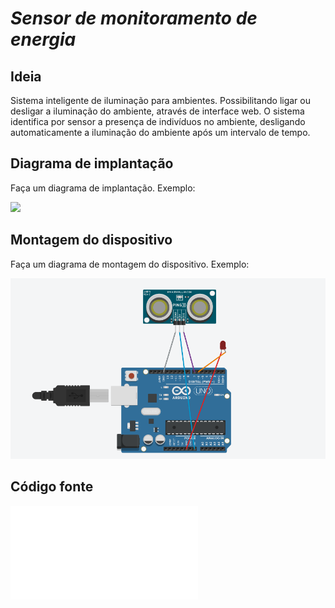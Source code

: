 # *Sensor de monitoramento de energia*

## Ideia

  Sistema inteligente de iluminação para ambientes. Possibilitando ligar ou desligar a iluminação do ambiente, através de interface web.
	O sistema identifica por sensor a presença de indivíduos no ambiente, desligando automaticamente a iluminação do ambiente após um intervalo de tempo.


## Diagrama de implantação

Faça um diagrama de implantação. Exemplo:

![](implantacao.png)


## Montagem do dispositivo

Faça um diagrama de montagem do dispositivo. Exemplo:

![](Montagem_Sistema.PNG)


## Código fonte

![](Codigo_Fonte.txt)
